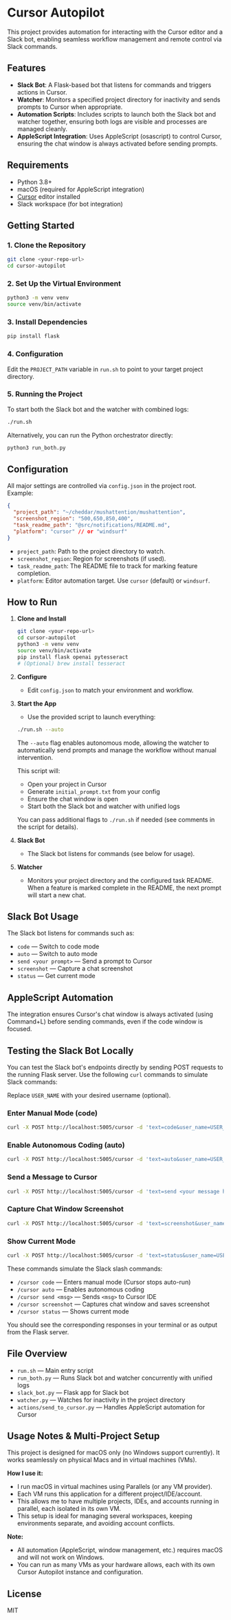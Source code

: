 # Cursor Autopilot

This project provides automation for interacting with the Cursor editor and a Slack bot, enabling seamless workflow management and remote control via Slack commands.

## Features
- **Slack Bot**: A Flask-based bot that listens for commands and triggers actions in Cursor.
- **Watcher**: Monitors a specified project directory for inactivity and sends prompts to Cursor when appropriate.
- **Automation Scripts**: Includes scripts to launch both the Slack bot and watcher together, ensuring both logs are visible and processes are managed cleanly.
- **AppleScript Integration**: Uses AppleScript (osascript) to control Cursor, ensuring the chat window is always activated before sending prompts.

## Requirements
- Python 3.8+
- macOS (required for AppleScript integration)
- [Cursor](https://www.cursor.so/) editor installed
- Slack workspace (for bot integration)

## Getting Started

### 1. Clone the Repository
```bash
git clone <your-repo-url>
cd cursor-autopilot
```

### 2. Set Up the Virtual Environment
```bash
python3 -m venv venv
source venv/bin/activate
```

### 3. Install Dependencies
```bash
pip install flask
```

### 4. Configuration
Edit the `PROJECT_PATH` variable in `run.sh` to point to your target project directory.

### 5. Running the Project
To start both the Slack bot and the watcher with combined logs:
```bash
./run.sh
```

Alternatively, you can run the Python orchestrator directly:
```bash
python3 run_both.py
```

## Configuration

All major settings are controlled via `config.json` in the project root. Example:

```json
{
  "project_path": "~/cheddar/mushattention/mushattention",
  "screenshot_region": "500,650,850,400",
  "task_readme_path": "@src/notifications/README.md",
  "platform": "cursor" // or "windsurf"
}
```

- `project_path`: Path to the project directory to watch.
- `screenshot_region`: Region for screenshots (if used).
- `task_readme_path`: The README file to track for marking feature completion.
- `platform`: Editor automation target. Use `cursor` (default) or `windsurf`.

## How to Run

1. **Clone and Install**
    ```bash
    git clone <your-repo-url>
    cd cursor-autopilot
    python3 -m venv venv
    source venv/bin/activate
    pip install flask openai pytesseract
    # (Optional) brew install tesseract
    ```

2. **Configure**
    - Edit `config.json` to match your environment and workflow.

3. **Start the App**
    - Use the provided script to launch everything:
    ```bash
    ./run.sh --auto
    ```
    The `--auto` flag enables autonomous mode, allowing the watcher to automatically send prompts and manage the workflow without manual intervention.
    
    This script will:
    - Open your project in Cursor
    - Generate `initial_prompt.txt` from your config
    - Ensure the chat window is open
    - Start both the Slack bot and watcher with unified logs

    You can pass additional flags to `./run.sh` if needed (see comments in the script for details).

4. **Slack Bot**
    - The Slack bot listens for commands (see below for usage).

5. **Watcher**
    - Monitors your project directory and the configured task README. When a feature is marked complete in the README, the next prompt will start a new chat.

## Slack Bot Usage
The Slack bot listens for commands such as:
- `code` — Switch to code mode
- `auto` — Switch to auto mode
- `send <your prompt>` — Send a prompt to Cursor
- `screenshot` — Capture a chat screenshot
- `status` — Get current mode

## AppleScript Automation
The integration ensures Cursor's chat window is always activated (using Command+L) before sending commands, even if the code window is focused.

## Testing the Slack Bot Locally

You can test the Slack bot's endpoints directly by sending POST requests to the running Flask server. Use the following `curl` commands to simulate Slack commands:

Replace `USER_NAME` with your desired username (optional).

### Enter Manual Mode (code)
```bash
curl -X POST http://localhost:5005/cursor -d 'text=code&user_name=USER_NAME'
```

### Enable Autonomous Coding (auto)
```bash
curl -X POST http://localhost:5005/cursor -d 'text=auto&user_name=USER_NAME'
```

### Send a Message to Cursor
```bash
curl -X POST http://localhost:5005/cursor -d 'text=send <your message here>&user_name=USER_NAME'
```

### Capture Chat Window Screenshot
```bash
curl -X POST http://localhost:5005/cursor -d 'text=screenshot&user_name=USER_NAME'
```

### Show Current Mode
```bash
curl -X POST http://localhost:5005/cursor -d 'text=status&user_name=USER_NAME'
```

These commands simulate the Slack slash commands:
- `/cursor code` — Enters manual mode (Cursor stops auto-run)
- `/cursor auto` — Enables autonomous coding
- `/cursor send <msg>` — Sends `<msg>` to Cursor IDE
- `/cursor screenshot` — Captures chat window and saves screenshot
- `/cursor status` — Shows current mode

You should see the corresponding responses in your terminal or as output from the Flask server.

## File Overview
- `run.sh` — Main entry script
- `run_both.py` — Runs Slack bot and watcher concurrently with unified logs
- `slack_bot.py` — Flask app for Slack bot
- `watcher.py` — Watches for inactivity in the project directory
- `actions/send_to_cursor.py` — Handles AppleScript automation for Cursor

## Usage Notes & Multi-Project Setup

This project is designed for macOS only (no Windows support currently). It works seamlessly on physical Macs and in virtual machines (VMs).

**How I use it:**
- I run macOS in virtual machines using Parallels (or any VM provider).
- Each VM runs this application for a different project/IDE/account.
- This allows me to have multiple projects, IDEs, and accounts running in parallel, each isolated in its own VM.
- This setup is ideal for managing several workspaces, keeping environments separate, and avoiding account conflicts.

**Note:**
- All automation (AppleScript, window management, etc.) requires macOS and will not work on Windows.
- You can run as many VMs as your hardware allows, each with its own Cursor Autopilot instance and configuration.

## License
MIT

